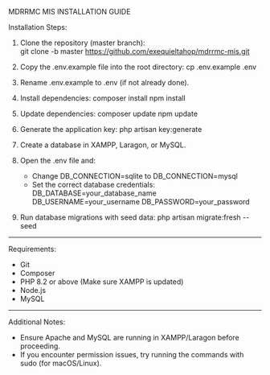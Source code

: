 MDRRMC MIS INSTALLATION GUIDE

Installation Steps:

1. Clone the repository (master branch):  
   git clone -b master https://github.com/exequieltahop/mdrrmc-mis.git

2. Copy the .env.example file into the root directory:
   cp .env.example .env

3. Rename .env.example to .env (if not already done).

4. Install dependencies:
   composer install
   npm install

5. Update dependencies:
   composer update
   npm update

6. Generate the application key:
   php artisan key:generate

7. Create a database in XAMPP, Laragon, or MySQL.

8. Open the .env file and:
   - Change DB_CONNECTION=sqlite to DB_CONNECTION=mysql
   - Set the correct database credentials:
     DB_DATABASE=your_database_name
     DB_USERNAME=your_username
     DB_PASSWORD=your_password

9. Run database migrations with seed data:
   php artisan migrate:fresh --seed

---

Requirements:

- Git
- Composer
- PHP 8.2 or above (Make sure XAMPP is updated)
- Node.js
- MySQL

---

Additional Notes:
- Ensure Apache and MySQL are running in XAMPP/Laragon before proceeding.
- If you encounter permission issues, try running the commands with sudo (for macOS/Linux).
